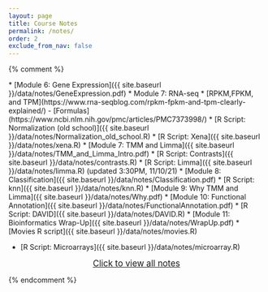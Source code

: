```yaml
---
layout: page
title: Course Notes 
permalink: /notes/
order: 2
exclude_from_nav: false
---
```


<style>
.hide {
  display:none
}
</style>

{% comment %}
<div id = 'hidden' class = 'hide' markdown="1">
{% endcomment %}

* [Module 1: Course Introduction]({{ site.baseurl }}/data/notes/Intro.pdf)
* [R Script: R Basics]({{ site.baseurl }}/data/notes/R-intro.R)
* [R Script: Dataframes]({{ site.baseurl }}/data/notes/Dataframes.R)
* [Module 2: Graphical and Numerical Summaries]({{ site.baseurl }}/data/notes/Module2-Summaries.pdf)
    * [R Script: ggplot]({{ site.baseurl }}/data/notes/ggplot.R)
    * [R Script: Graphical Summaries]({{ site.baseurl }}/data/notes/graphical_summaries.R)
    * [R Script: Numerical Summaries]({{ site.baseurl }}/data/notes/numerical_summaries.R)
    * [R Script: Percentiles]({{ site.baseurl }}/data/notes/percentiles.R)
    * [Alcohol Figure]({{ site.baseurl }}/data/notes/Alcohol.pdf)
* [Module 3: Association: Contingency, Correlation, and Regression]({{ site.baseurl }}/data/notes/module3.pdf)
    * [R Script: Associations]({{ site.baseurl }}/data/notes/associations.R)
    * [R Script: Correlation and Regression]({{ site.baseurl }}/data/notes/correlation_and_regression.R)
    * [Extrapolation Examples]({{ site.baseurl }}/data/notes/F9.pdf)
* [Advanced R Script]({{ site.baseurl }}/data/notes/AdvancedR.R)
* [Module 4: Probability]({{ site.baseurl }}/data/notes/module4.pdf)
    * [R Script: Probability]({{ site.baseurl }}/data/notes/probability.R) 
    * [Birthday R script]({{ site.baseurl }}/data/notes/birthday.R)
    * [R Script: Normal Distribution]({{ site.baseurl }}/data/notes/normal.R) 
{% comment %}
    * [R Script: Sampling Distributions]({{ site.baseurl }}/data/notes/sampling_distributions.R)
* [Module 5: Hypothesis Testing]({{ site.baseurl }}/data/notes/module5.pdf) 
    * [R Script: Hypothesis Testing]({{ site.baseurl }}/data/notes/hypotheses.R)  
    * [Hypothesis Testing Explanation]({{ site.baseurl }}/data/notes/HypothesisTestingExplanation.pdf)  
    * [R Script: Dogs Example]({{ site.baseurl }}/data/notes/dogs.R) 
    * [R Script: Hypothesis Test for Two Sample Proportions]({{ site.baseurl }}/data/notes/two_sample_prop.R)
    * [R Script: T Distribution and T-Test]({{ site.baseurl }}/data/notes/t.R) 
    * [Hypothesis Overview]({{ site.baseurl }}/data/notes/HypothesisOverview.pdf) 
    * [Formula Sheet]({{ site.baseurl }}/data/notes/formula_sheet.pdf) 
    * [R Script: Two-sample t-test]({{ site.baseurl }}/data/notes/two-sample_t-test.R) 
</div>
* [Module 6: Gene Expression]({{ site.baseurl }}/data/notes/GeneExpression.pdf)
* Module 7: RNA-seq
    * [RPKM,FPKM, and TPM](https://www.rna-seqblog.com/rpkm-fpkm-and-tpm-clearly-explained/)
        - [Formulas](https://www.ncbi.nlm.nih.gov/pmc/articles/PMC7373998/)
    * [R Script: Normalization (old school)]({{ site.baseurl }}/data/notes/Normalization_old_school.R)
    * [R Script: Xena]({{ site.baseurl }}/data/notes/xena.R)
* [Module 7: TMM and Limma]({{ site.baseurl }}/data/notes/TMM_and_Limma_Intro.pdf) 
    * [R Script: Contrasts]({{ site.baseurl }}/data/notes/contrasts.R)
    * [R Script: Limma]({{ site.baseurl }}/data/notes/limma.R) (updated 3:30PM, 11/10/21) 
* [Module 8: Classification]({{ site.baseurl }}/data/notes/Classification.pdf) 
    * [R Script: knn]({{ site.baseurl }}/data/notes/knn.R)
* [Module 9: Why TMM and Limma]({{ site.baseurl }}/data/notes/Why.pdf) 
* [Module 10: Functional Annotation]({{ site.baseurl }}/data/notes/FunctionalAnnotation.pdf)
    * [R Script: DAVID]({{ site.baseurl }}/data/notes/DAVID.R) 
*  [Module 11: Bioinformatics Wrap-Up]({{ site.baseurl }}/data/notes/WrapUp.pdf)
    * [Movies R script]({{ site.baseurl }}/data/notes/movies.R) 

* [R Script: Microarrays]({{ site.baseurl }}/data/notes/microarray.R) 


<center>
<div id = 'clicker'>
<a href = '#' style='font-size:120%' onclick = 'viewAll();'>Click to view all notes</a>
<script>
function viewAll() {
    document.getElementById('hidden').classList.remove('hide');
    document.getElementById('clicker').classList.add('hide');
    document.getElementsByTagName('ul')[0].style.marginBottom = '0px'
}
</script>


</div>
</center>

{% endcomment %}
